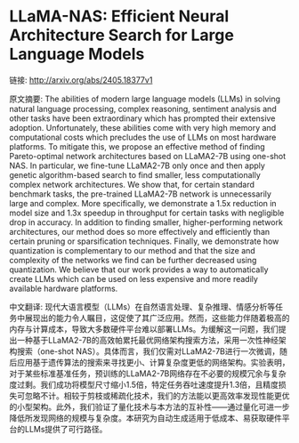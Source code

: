 # LLaMA-NAS: Efficient Neural Architecture Search for Large Language Models

链接: http://arxiv.org/abs/2405.18377v1

原文摘要:
The abilities of modern large language models (LLMs) in solving natural
language processing, complex reasoning, sentiment analysis and other tasks have
been extraordinary which has prompted their extensive adoption. Unfortunately,
these abilities come with very high memory and computational costs which
precludes the use of LLMs on most hardware platforms. To mitigate this, we
propose an effective method of finding Pareto-optimal network architectures
based on LLaMA2-7B using one-shot NAS. In particular, we fine-tune LLaMA2-7B
only once and then apply genetic algorithm-based search to find smaller, less
computationally complex network architectures. We show that, for certain
standard benchmark tasks, the pre-trained LLaMA2-7B network is unnecessarily
large and complex. More specifically, we demonstrate a 1.5x reduction in model
size and 1.3x speedup in throughput for certain tasks with negligible drop in
accuracy. In addition to finding smaller, higher-performing network
architectures, our method does so more effectively and efficiently than certain
pruning or sparsification techniques. Finally, we demonstrate how quantization
is complementary to our method and that the size and complexity of the networks
we find can be further decreased using quantization. We believe that our work
provides a way to automatically create LLMs which can be used on less expensive
and more readily available hardware platforms.

中文翻译:
现代大语言模型（LLMs）在自然语言处理、复杂推理、情感分析等任务中展现出的能力令人瞩目，这促使了其广泛应用。然而，这些能力伴随着极高的内存与计算成本，导致大多数硬件平台难以部署LLMs。为缓解这一问题，我们提出一种基于LLaMA2-7B的高效帕累托最优网络架构搜索方法，采用一次性神经架构搜索（one-shot NAS）。具体而言，我们仅需对LLaMA2-7B进行一次微调，随后应用基于遗传算法的搜索来寻找更小、计算复杂度更低的网络架构。实验表明，对于某些标准基准任务，预训练的LLaMA2-7B网络存在不必要的规模冗余与复杂度过剩。我们成功将模型尺寸缩小1.5倍，特定任务吞吐速度提升1.3倍，且精度损失可忽略不计。相较于剪枝或稀疏化技术，我们的方法能以更高效率发现性能更优的小型架构。此外，我们验证了量化技术与本方法的互补性——通过量化可进一步降低所发现网络的规模与复杂度。本研究为自动生成适用于低成本、易获取硬件平台的LLMs提供了可行路径。
